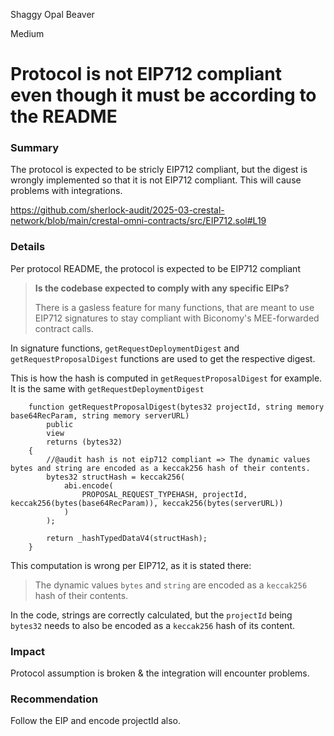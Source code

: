 Shaggy Opal Beaver

Medium

# Protocol is not EIP712 compliant even though it must be according to the README

### Summary

The protocol is expected to be stricly EIP712 compliant, but the digest is wrongly implemented so that it is not EIP712 compliant. This will cause problems with integrations.

https://github.com/sherlock-audit/2025-03-crestal-network/blob/main/crestal-omni-contracts/src/EIP712.sol#L19

### Details

Per protocol README, the protocol is expected to be EIP712 compliant

> 
> 
> 
> **Is the codebase expected to comply with any specific EIPs?**
> 
> There is a gasless feature for many functions, that are meant to use EIP712 signatures to stay compliant with Biconomy's MEE-forwarded contract calls.
> 

In signature functions, `getRequestDeploymentDigest` and `getRequestProposalDigest` functions are used to get the respective digest.

This is how the hash is computed in `getRequestProposalDigest` for example. It is the same with `getRequestDeploymentDigest`

```solidity
    function getRequestProposalDigest(bytes32 projectId, string memory base64RecParam, string memory serverURL)
        public
        view
        returns (bytes32)
    {
        //@audit hash is not eip712 compliant => The dynamic values bytes and string are encoded as a keccak256 hash of their contents.
        bytes32 structHash = keccak256(
            abi.encode(
                PROPOSAL_REQUEST_TYPEHASH, projectId, keccak256(bytes(base64RecParam)), keccak256(bytes(serverURL))
            )
        );

        return _hashTypedDataV4(structHash);
    }
```

This computation is wrong per EIP712, as it is stated there:

> The dynamic values `bytes` and `string` are encoded as a `keccak256` hash of their contents.
> 

In the code, strings are correctly calculated, but the `projectId` being `bytes32` needs to also be encoded as a `keccak256` hash of its content.

### Impact

Protocol assumption is broken & the integration will encounter problems.

### Recommendation

Follow the EIP and encode projectId also.